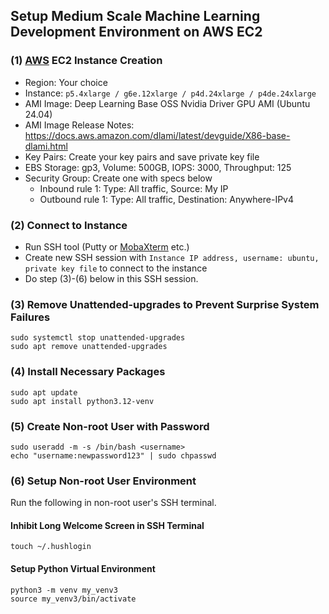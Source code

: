 ## Setup Medium Scale Machine Learning Development Environment on AWS EC2

### (1) [AWS](https://aws.amazon.com/) EC2 Instance Creation
- Region: Your choice
- Instance: `p5.4xlarge / g6e.12xlarge / p4d.24xlarge / p4de.24xlarge`
- AMI Image: Deep Learning Base OSS Nvidia Driver GPU AMI (Ubuntu 24.04)
- AMI Image Release Notes: https://docs.aws.amazon.com/dlami/latest/devguide/X86-base-dlami.html
- Key Pairs: Create your key pairs and save private key file
- EBS Storage: gp3, Volume: 500GB, IOPS: 3000, Throughput: 125
- Security Group: Create one with specs below
  - Inbound rule 1: Type: All traffic, Source: My IP
  - Outbound rule 1: Type: All traffic, Destination: Anywhere-IPv4

### (2) Connect to Instance
- Run SSH tool (Putty or [MobaXterm](https://mobaxterm.mobatek.net/) etc.)
- Create new SSH session with `Instance IP address, username: ubuntu, private key file` to connect to the instance
- Do step (3)-(6) below in this SSH session.

### (3) Remove Unattended-upgrades to Prevent Surprise System Failures
```
sudo systemctl stop unattended-upgrades
sudo apt remove unattended-upgrades
```

### (4) Install Necessary Packages
```
sudo apt update
sudo apt install python3.12-venv
```

### (5) Create Non-root User with Password
```
sudo useradd -m -s /bin/bash <username>
echo "username:newpassword123" | sudo chpasswd
```

### (6) Setup Non-root User Environment
Run the following in non-root user's SSH terminal.

#### Inhibit Long Welcome Screen in SSH Terminal
```
touch ~/.hushlogin
```

#### Setup Python Virtual Environment
```
python3 -m venv my_venv3
source my_venv3/bin/activate
```

